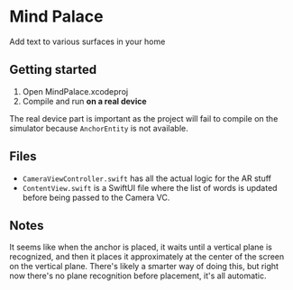 # Mind Palace

Add text to various surfaces in your home

## Getting started

1. Open MindPalace.xcodeproj
2. Compile and run **on a real device**

The real device part is important as the project will fail to compile on the simulator because `AnchorEntity` is not available.

## Files

- `CameraViewController.swift` has all the actual logic for the AR stuff
- `ContentView.swift` is a SwiftUI file where the list of words is updated before being passed to the Camera VC.

## Notes

It seems like when the anchor is placed, it waits until a vertical plane is recognized, and then it places it approximately at the center of the screen on the vertical plane. There's likely a smarter way of doing this, but right now there's no plane recognition before placement, it's all automatic.
